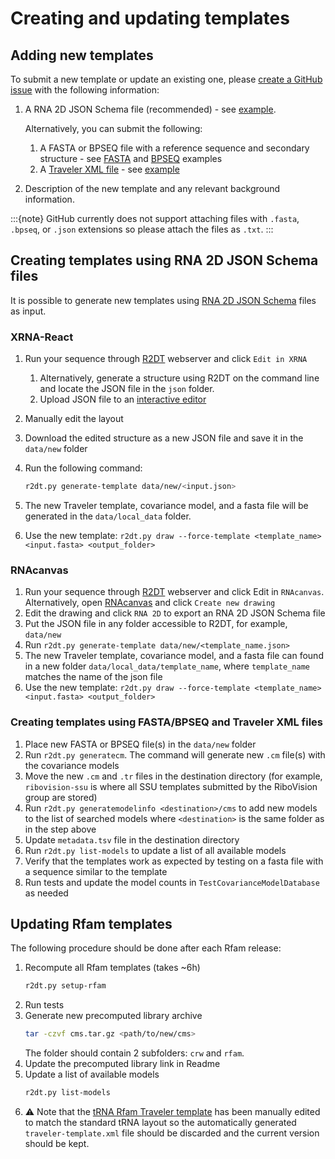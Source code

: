 # Creating and updating templates

## Adding new templates

To submit a new template or update an existing one, please [create a GitHub issue](https://github.com/RNAcentral/R2DT/issues/new) with the following information:

1. A RNA 2D JSON Schema file (recommended) - see [example](https://github.com/RNAcentral/R2DT/blob/main/examples/RF02976.json).

    Alternatively, you can submit the following:
    1. A FASTA or BPSEQ file with a reference sequence and secondary structure - see [FASTA](https://github.com/RNAcentral/R2DT/blob/main/data/rfam/RF00012/RF00012-traveler.fasta) and [BPSEQ](https://github.com/RNAcentral/R2DT/blob/main/data/ribovision-ssu/bpseq/EC_SSU_3D.bpseq) examples
    1. A [Traveler XML file](https://github.com/cusbg/traveler#traveler-intermediate-format) - see [example](https://github.com/RNAcentral/R2DT/blob/main/data/rfam/RF00003/traveler-template.xml)

1. Description of the new template and any relevant background information.

:::{note}
GitHub currently does not support attaching files with `.fasta`, `.bpseq`, or `.json` extensions so please attach the files as `.txt`.
:::

## Creating templates using RNA 2D JSON Schema files

It is possible to generate new templates using [RNA 2D JSON Schema](https://github.com/LDWLab/RNA2D-data-schema/) files as input.

### XRNA-React

1. Run your sequence through [R2DT](https://r2dt.bio) webserver and click `Edit in XRNA`
    1. Alternatively, generate a structure using R2DT on the command line and locate the JSON file in the `json` folder.
    1. Upload JSON file to an [interactive editor](https://ldwlab.github.io/XRNA-React)
1. Manually edit the layout
1. Download the edited structure as a new JSON file and save it in the `data/new` folder
1. Run the following command:

    ```bash
    r2dt.py generate-template data/new/<input.json>
    ```

1. The new Traveler template, covariance model, and a fasta file will be generated in the `data/local_data` folder.
1. Use the new template: `r2dt.py draw --force-template <template_name> <input.fasta> <output_folder>`

### RNAcanvas

1. Run your sequence through [R2DT](https://r2dt.bio) webserver and click Edit in `RNAcanvas`. Alternatively, open [RNAcanvas](https://rnacanvas.app) and click `Create new drawing`
1. Edit the drawing and click `RNA 2D` to export an RNA 2D JSON Schema file
1. Put the JSON file in any folder accessible to R2DT, for example, `data/new`
1. Run `r2dt.py generate-template data/new/<template_name.json>`
1. The new Traveler template, covariance model, and a fasta file can found in a new folder `data/local_data/template_name`, where `template_name` matches the name of the json file
1. Use the new template: `r2dt.py draw --force-template <template_name> <input.fasta> <output_folder>`

### Creating templates using FASTA/BPSEQ and Traveler XML files

1. Place new FASTA or BPSEQ file(s) in the `data/new` folder
1. Run `r2dt.py generatecm`. The command will generate new `.cm` file(s) with the covariance models
1. Move the new `.cm` and `.tr` files in the destination directory (for example, `ribovision-ssu` is where all SSU templates submitted by the RiboVision group are stored)
1. Run `r2dt.py generatemodelinfo <destination>/cms` to add new models to the list of searched models where `<destination>` is the same folder as in the step above
1. Update `metadata.tsv` file in the destination directory
1. Run `r2dt.py list-models` to update a list of all available models
1. Verify that the templates work as expected by testing on a fasta file with a sequence similar to the template
1. Run tests and update the model counts in `TestCovarianceModelDatabase` as needed

## Updating Rfam templates

The following procedure should be done after each Rfam release:

1. Recompute all Rfam templates (takes ~6h)
    ```bash
    r2dt.py setup-rfam
    ```
1. Run tests
1. Generate new precomputed library archive
    ```bash
    tar -czvf cms.tar.gz <path/to/new/cms>
    ```
    The folder should contain 2 subfolders: `crw` and `rfam`.
1. Update the precomputed library link in Readme
1. Update a list of available models
    ```bash
    r2dt.py list-models
    ```
1. ⚠️ Note that the [tRNA Rfam Traveler template](https://github.com/RNAcentral/R2DT/blob/main/data/rfam/RF00005/traveler-template.xml) has been manually edited to match the standard tRNA layout so the automatically generated `traveler-template.xml` file should be discarded and the current version should be kept.

